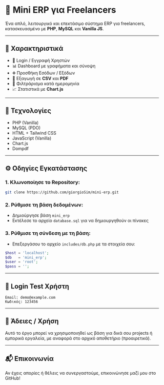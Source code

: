 # 💼 Mini ERP για Freelancers

Ένα απλό, λειτουργικό και επεκτάσιμο σύστημα ERP για freelancers, κατασκευασμένο με **PHP**, **MySQL** και **Vanilla JS**.

---

## 📌 Χαρακτηριστικά

- 🔐 Login / Εγγραφή Χρηστών
- 📊 Dashboard με γραφήματα και σύνοψη
- ➕ Προσθήκη Εσόδων / Εξόδων
- 📁 Εξαγωγή σε **CSV** και **PDF**
- 📅 Φιλτράρισμα κατά ημερομηνία
- 📈 Στατιστικά με **Chart.js**

---

## 🧱 Τεχνολογίες

- PHP (Vanilla)
- MySQL (PDO)
- HTML + Tailwind CSS
- JavaScript (Vanilla)
- Chart.js
- Dompdf

---

## ⚙️ Οδηγίες Εγκατάστασης

### 1. Κλωνοποίησε το Repository:
```bash
git clone https://github.com/giorgioSim/mini-erp.git
```

### 2. Ρύθμισε τη βάση δεδομένων:
- Δημιούργησε βάση `mini_erp`
- Εκτέλεσε το αρχείο `database.sql` για να δημιουργηθούν οι πίνακες

### 3. Ρύθμισε τη σύνδεση με τη βάση:
- Επεξεργάσου το αρχείο `includes/db.php` με τα στοιχεία σου:

```php
$host = 'localhost';
$db   = 'mini_erp';
$user = 'root';
$pass = '';
```

---

## 🔐 Login Test Χρήστη

```text
Email: demo@example.com
Κωδικός: 123456
```

---

## 🧾 Άδειες / Χρήση

Αυτό το έργο μπορεί να χρησιμοποιηθεί ως βάση για δικά σου projects ή εμπορικά εργαλεία, με αναφορά στο αρχικό αποθετήριο (προαιρετικά).

---

## 📬 Επικοινωνία

Αν έχεις απορίες ή θέλεις να συνεργαστούμε, επικοινώνησε μαζί μου στο GitHub!

